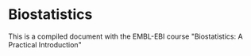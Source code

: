 # Biostatistics
This is a compiled document with the EMBL-EBI course "Biostatistics: A Practical Introduction"
